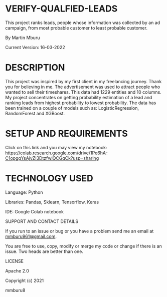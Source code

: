 # VERIFY-QUALFIED-LEADS

This project ranks leads, people whose information was collected by an ad campaign, from most probable customer to least probable customer.

By Martin Mburu

Current Version: 16-03-2022

# DESCRIPTION

This project was inspired by my first client in my freelancing journey. Thank you for believing in me. 
The advertisement was used to attract people who wanted to sell their timeshares. This data had 1229 entities and 10 columns.
My project concentrates on getting probability estimation of a lead and ranking leads from highest probability to lowest probability.
The data has been trained on a couple of models such as: LogisticRegression, RandomForest and XGBoost.

# SETUP AND REQUIREMENTS

Click on this link and you may view my notebook: https://colab.research.google.com/drive/1Pe6hA-C1opgqYsAjvZI3DtzfwiQCGqCk?usp=sharing

# TECHNOLOGY USED

Language: Python

Libraries: Pandas, Sklearn, Tensorflow, Keras

IDE: Google Colab notebook


SUPPORT AND CONTACT DETAILS

If you run to an issue or bug or you have a problem send me an email at mmburu961@gmail.com.

You are free to use, copy, modify or merge my code or change if there is an issue. Two heads are better than one.


LICENSE

Apache 2.0

Copyright (c) 2021

mmburu8

